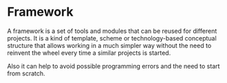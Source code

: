 # Framework

A framework is a set of tools and modules that can be reused for different projects. It is a kind of template, scheme or technology-based conceptual structure that allows working in a much simpler way without the need to reinvent the wheel every time a similar projects is started.

Also it can help to avoid possible programming errors and the need to start from scratch.
